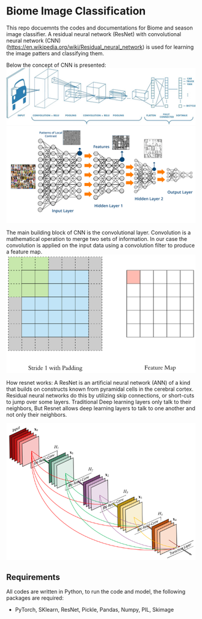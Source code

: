 # Biome Image Classification
This repo docuemnts the codes and documentations for Biome and season image classifier. A residual neural network (ResNet) with convolutional neural network (CNN) (https://en.wikipedia.org/wiki/Residual_neural_network) is used for learning the image patters and classifying them.

Below the concept of CNN is presented: 
![Screenshot](cnn.png)
![Screenshot](DL.png)

The main building block of CNN is the convolutional layer. Convolution is a mathematical operation to merge two sets of information. In our case the convolution is applied on the input data using a convolution filter to produce a feature map.
![Screenshot](convolve.gif)

How resnet works:
A ResNet is an artificial neural network (ANN) of a kind that builds on constructs known from pyramidal cells in the cerebral cortex. Residual neural networks do this by utilizing skip connections, or short-cuts to jump over some layers. Traditional Deep learning layers only talk to their neighbors, But Resnet allows deep learning layers to talk to one another and not only their neighbors. 

![Screenshot](resnet.png)

## Requirements 
All codes are written in Python, to run the code and model, the following packages are required:
- PyTorch, SKlearn, ResNet, Pickle, Pandas, Numpy, PIL, Skimage

